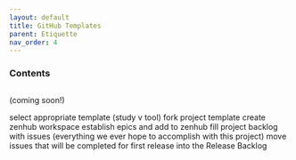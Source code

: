 ```yaml
---
layout: default
title: GitHub Templates
parent: Etiquette
nav_order: 4
---
```


### Contents

##

###


(coming soon!)


select appropriate template (study v tool)
fork project template
create zenhub workspace
establish epics and add to zenhub
fill project backlog with issues (everything we ever hope to accomplish with this project)
move issues that will be completed for first release into the Release Backlog
